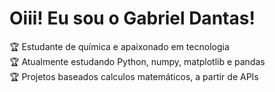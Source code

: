 # Oiii! Eu sou o Gabriel Dantas!

<div>
🏆 Estudante de química e apaixonado em tecnologia <br/>
🏆 Atualmente estudando Python, numpy, matplotlib e pandas <br/>
🏆 Projetos baseados calculos matemáticos, a partir de APIs <br/>
</div>
